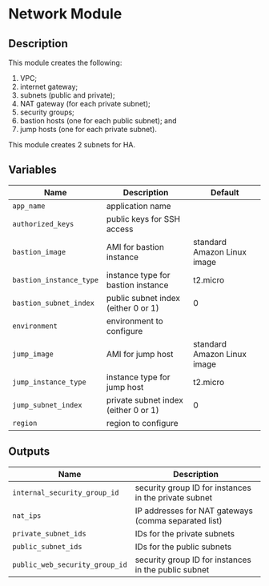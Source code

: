 # Network Module

## Description

This module creates the following:
1. VPC;
2. internet gateway;
3. subnets (public and private);
4. NAT gateway (for each private subnet);
5. security groups;
6. bastion hosts (one for each public subnet); and
7. jump hosts (one for each private subnet).

This module creates 2 subnets for HA.

## Variables

Name | Description | Default
---- | ----------- | -------
`app_name` | application name | |
`authorized_keys` | public keys for SSH access | |
`bastion_image` | AMI for bastion instance | standard Amazon Linux image
`bastion_instance_type` | instance type for bastion instance | t2.micro
`bastion_subnet_index` | public subnet index (either 0 or 1) | 0
`environment` | environment to configure | |
`jump_image` | AMI for jump host | standard Amazon Linux image
`jump_instance_type` | instance type for jump host | t2.micro
`jump_subnet_index` | private subnet index (either 0 or 1) | 0
`region` | region to configure | |

## Outputs

Name | Description
---- | -----------
`internal_security_group_id` | security group ID for instances in the private subnet
`nat_ips` | IP addresses for NAT gateways (comma separated list)
`private_subnet_ids` | IDs for the private subnets
`public_subnet_ids` | IDs for the public subnets
`public_web_security_group_id` | security group ID for instances in the public subnet
